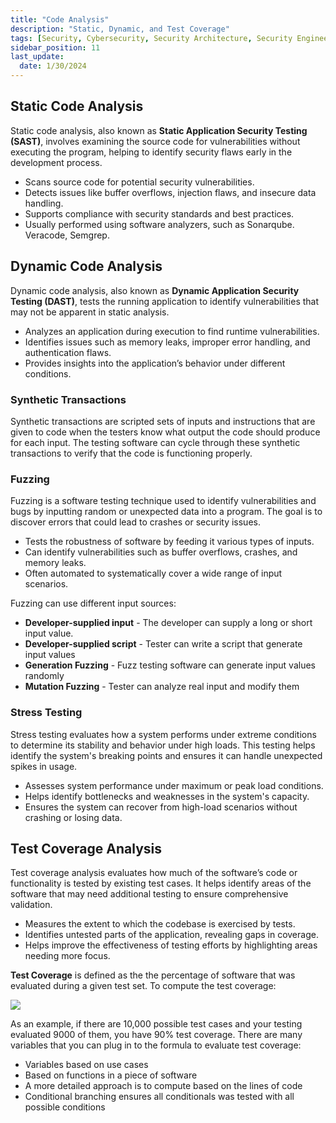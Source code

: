 ```yaml
---
title: "Code Analysis"
description: "Static, Dynamic, and Test Coverage"
tags: [Security, Cybersecurity, Security Architecture, Security Engineering, Application Security]
sidebar_position: 11
last_update:
  date: 1/30/2024
---
```




## Static Code Analysis

Static code analysis, also known as **Static Application Security Testing (SAST)**, involves examining the source code for vulnerabilities without executing the program, helping to identify security flaws early in the development process.

- Scans source code for potential security vulnerabilities.
- Detects issues like buffer overflows, injection flaws, and insecure data handling.
- Supports compliance with security standards and best practices.
- Usually performed using software analyzers, such as Sonarqube. Veracode, Semgrep.

## Dynamic Code Analysis

Dynamic code analysis, also known as **Dynamic Application Security Testing (DAST)**, tests the running application to identify vulnerabilities that may not be apparent in static analysis.

- Analyzes an application during execution to find runtime vulnerabilities.
- Identifies issues such as memory leaks, improper error handling, and authentication flaws.
- Provides insights into the application’s behavior under different conditions.

### Synthetic Transactions

Synthetic transactions are scripted sets of inputs and instructions that are given to code when the testers know what output the code should produce for each input. The testing software can cycle through these synthetic transactions to verify that the code is functioning properly.

### Fuzzing 

Fuzzing is a software testing technique used to identify vulnerabilities and bugs by inputting random or unexpected data into a program. The goal is to discover errors that could lead to crashes or security issues. 

- Tests the robustness of software by feeding it various types of inputs.
- Can identify vulnerabilities such as buffer overflows, crashes, and memory leaks.
- Often automated to systematically cover a wide range of input scenarios.

Fuzzing can use different input sources:
 
- **Developer-supplied input** - The developer can supply a long or short input value.
- **Developer-supplied script** - Tester can write a script that generate input values 
- **Generation Fuzzing** - Fuzz testing software can generate input values randomly
- **Mutation Fuzzing** - Tester can analyze real input and modify them

### Stress Testing

Stress testing evaluates how a system performs under extreme conditions to determine its stability and behavior under high loads. This testing helps identify the system's breaking points and ensures it can handle unexpected spikes in usage.

- Assesses system performance under maximum or peak load conditions.
- Helps identify bottlenecks and weaknesses in the system's capacity.
- Ensures the system can recover from high-load scenarios without crashing or losing data.


## Test Coverage Analysis

Test coverage analysis evaluates how much of the software’s code or functionality is tested by existing test cases. It helps identify areas of the software that may need additional testing to ensure comprehensive validation.

- Measures the extent to which the codebase is exercised by tests.
- Identifies untested parts of the application, revealing gaps in coverage.
- Helps improve the effectiveness of testing efforts by highlighting areas needing more focus.

**Test Coverage** is defined as the the percentage of software that was evaluated during a given test set. To compute the test coverage:

<div class='img-center'>

![](/img/docs/app-sec-computing-test-coverage-analysis.png)

</div>


As an example, if there are 10,000 possible test cases and your testing evaluated 9000 of them, you have 90% test coverage. There are many variables that you can plug in to the formula to evaluate test coverage: 

- Variables based on use cases 
- Based on functions in a piece of software
- A more detailed approach is to compute based on the lines of code
- Conditional branching ensures all conditionals was tested with all possible conditions

